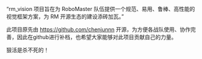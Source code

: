 “rm_vision 项目旨在为 RoboMaster 队伍提供一个规范、易用、鲁棒、高性能的视觉框架方案，为 RM 开源生态的建设添砖加瓦。”

此项目原先由 https://github.com/chenjunnn 开源，为方便各战队使用、协作完善，因此在github进行补档，也希望大家能够对此项目贡献自己的力量。

狠活是杀不死的！

